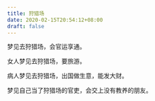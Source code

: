 ```yaml
---
title: 狩猎场
date: 2020-02-15T20:54:12+08:00
draft: false
---
```


梦见去狩猎场，会官运享通。



女人梦见去狩猎场，要旅游。



病人梦见去狩猎场，出国做生意，能发大财。



梦见自己当了狩猎场的官吏，会交上没有教养的朋友。

